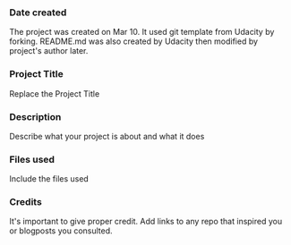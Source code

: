 ### Date created
The project was created on Mar 10.
It used git template from Udacity by forking.
README.md was also created by Udacity then modified by project's author later.

### Project Title
Replace the Project Title

### Description
Describe what your project is about and what it does

### Files used
Include the files used

### Credits
It's important to give proper credit. Add links to any repo that inspired you or blogposts you consulted.
